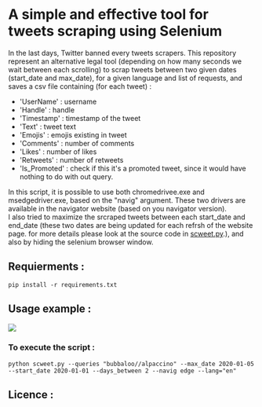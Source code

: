 # A simple and effective tool for tweets scraping using Selenium

In the last days, Twitter banned every tweets scrapers. This repository represent an alternative legal tool (depending on how many seconds we wait between each scrolling) to scrap tweets between two given dates (start_date and max_date), for a given language and list of requests, and saves a csv file containing (for each tweet) : 

- 'UserName' : username
- 'Handle' : handle 
- 'Timestamp' : timestamp of the tweet
- 'Text' : tweet text
- 'Emojis' : emojis existing in tweet
- 'Comments' : number of comments
- 'Likes' : number of likes
- 'Retweets' : number of retweets
- 'Is_Promoted' : check if this it's a promoted tweet, since it would have nothing to do with out query.

In this script, it is possible to use both chromedrivee.exe and msedgedriver.exe, based on the "navig" argument. These two drivers are available in the navigator website (based on you navigator version).  
I also tried to maximize the srcraped tweets between each start_date and end_date (these two dates are being updated for each refrsh of the website page. for more details please look at the source code in [scweet.py](https://github.com/Altimis/Scweet/blob/master/scrap.py).), and also by hiding the selenium browser window. 


## Requierments : 

```pip install -r requirements.txt```
## Usage example :


![](usage.PNG?raw=true)

### To execute the script : 
```python scweet.py --queries "bubbaloo//alpaccino" --max_date 2020-01-05 --start_date 2020-01-01 --days_between 2 --navig edge --lang="en"```

## Licence : 

